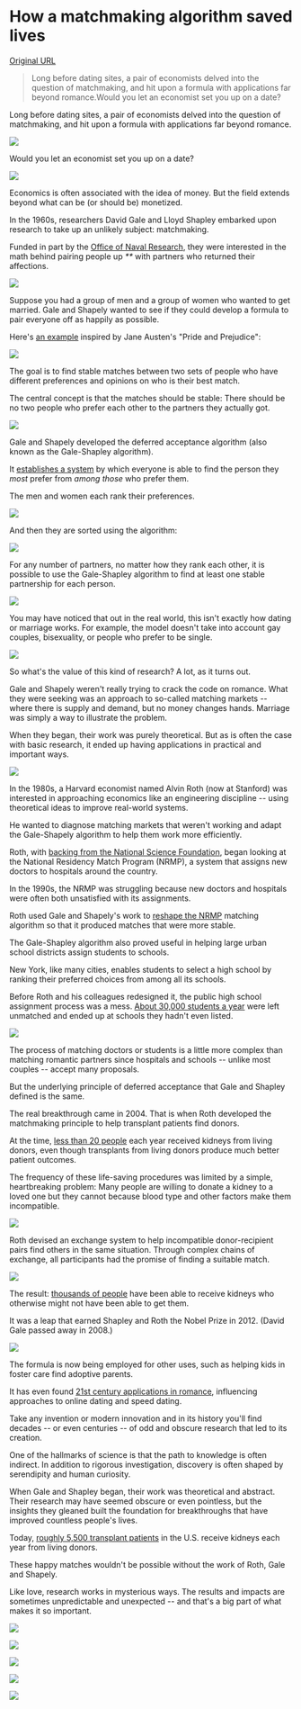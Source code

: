 # How a matchmaking algorithm saved lives

[Original URL](https://medium.com/@UofCalifornia/how-a-matchmaking-algorithm-saved-lives-2a65ac448698#.wjkggv616)

> Long before dating sites, a pair of economists delved into the question of matchmaking, and hit upon a formula with applications far beyond romance.Would you let an economist set you up on a date?

Long before dating sites, a pair of economists delved into the question of matchmaking, and hit upon a formula with applications far beyond romance.

![](https://cdn-images-2.medium.com/max/1200/1*raxup8WJ9oXOyYGQIuw2Sw.jpeg)

Would you let an economist set you up on a date?

![](https://cdn-images-2.medium.com/max/800/1*eUmrMbOqvJDZVZR4VACeAQ.png)

Economics is often associated with the idea of money. But the field extends beyond what can be (or should be) monetized.

In the 1960s, researchers David Gale and Lloyd Shapley embarked upon research to take up an unlikely subject: matchmaking.

Funded in part by the [Office of Naval Research](http://www.goldengooseaward.org/awardees/zfh0utmzft7uewzc3lscuvdp21ogw2), they were interested in the math behind pairing people up _**_ with partners who returned their affections.

![](https://cdn-images-2.medium.com/max/1200/1*KyXDDH007fDh2pZ0GA81Tw.jpeg)

Suppose you had a group of men and a group of women who wanted to get married. Gale and Shapely wanted to see if they could develop a formula to pair everyone off as happily as possible.

Here's [an example](http://wordplay.blogs.nytimes.com/2013/01/21/stabl/) inspired by Jane Austen's "Pride and Prejudice":

![](https://cdn-images-2.medium.com/max/1200/1*uD6C_sJORbJ6jFBZqOkH6Q.png)

The goal is to find stable matches between two sets of people who have different preferences and opinions on who is their best match.

The central concept is that the matches should be stable: There should be no two people who prefer each other to the partners they actually got.

![](https://cdn-images-2.medium.com/max/800/1*T_wJcwVUPkB2I-IyAW2yXg.gif)

Gale and Shapely developed the deferred acceptance algorithm (also known as the Gale-Shapley algorithm).

It [establishes a system](http://mathsite.math.berkeley.edu/smp/smp.html) by which everyone is able to find the person they _most_ prefer from _among those_ who prefer them.

The men and women each rank their preferences.

![](https://cdn-images-2.medium.com/max/800/1*mNtOmBvaWPI0h-ujmh2mNA.jpeg)

And then they are sorted using the algorithm:

![](https://cdn-images-2.medium.com/max/800/1*4LMVIviLozFECMLkTHKZWQ.gif)

For any number of partners, no matter how they rank each other, it is possible to use the Gale-Shapley algorithm to find at least one stable partnership for each person.

![](https://cdn-images-2.medium.com/max/800/1*sbnV6fXmAm3s4BcqFjx-tA.jpeg)

You may have noticed that out in the real world, this isn't exactly how dating or marriage works. For example, the model doesn't take into account gay couples, bisexuality, or people who prefer to be single.

![](https://cdn-images-2.medium.com/max/800/1*pqASghqwxf0jyNDrCxXxgQ.jpeg)

So what's the value of this kind of research? A lot, as it turns out.

Gale and Shapely weren't really trying to crack the code on romance. What they were seeking was an approach to so-called matching markets -- where there is supply and demand, but no money changes hands. Marriage was simply a way to illustrate the problem.

When they began, their work was purely theoretical. But as is often the case with basic research, it ended up having applications in practical and important ways.

![](https://cdn-images-2.medium.com/max/600/1*CG9GPE_JNo95clfIIoNKpw.png)

In the 1980s, a Harvard economist named Alvin Roth (now at Stanford) was interested in approaching economics like an engineering discipline -- using theoretical ideas to improve real-world systems.

He wanted to diagnose matching markets that weren't working and adapt the Gale-Shapely algorithm to help them work more efficiently.

Roth, with [backing from the National Science Foundation](http://www.goldengooseaward.org/awardees/zfh0utmzft7uewzc3lscuvdp21ogw2), began looking at the National Residency Match Program (NRMP), a system that assigns new doctors to hospitals around the country.

In the 1990s, the NRMP was struggling because new doctors and hospitals were often both unsatisfied with its assignments.

Roth used Gale and Shapely's work to [reshape the NRMP](http://www.nobelprize.org/nobel_prizes/economic-sciences/laureates/2012/popular-economicsciences2012.pdf) matching algorithm so that it produced matches that were more stable.

The Gale-Shapley algorithm also proved useful in helping large urban school districts assign students to schools.

New York, like many cities, enables students to select a high school by ranking their preferred choices from among all its schools.

Before Roth and his colleagues redesigned it, the public high school assignment process was a mess. [About 30,000 students a year](http://www.nytimes.com/2014/12/07/nyregion/how-game-theory-helped-improve-new-york-city-high-school-application-process.html?_r=2) were left unmatched and ended up at schools they hadn't even listed.

![](https://cdn-images-2.medium.com/max/800/1*4L79fCFUmQW9Lab_iuZ8FQ.png)

The process of matching doctors or students is a little more complex than matching romantic partners since hospitals and schools -- unlike most couples -- accept many proposals.

But the underlying principle of deferred acceptance that Gale and Shapley defined is the same.

The real breakthrough came in 2004\. That is when Roth developed the matchmaking principle to help transplant patients find donors.

At the time, [less than 20 people](http://forward.com/news/breaking-news/164327/alvin-roth-transformed-kidney-donation-system/) each year received kidneys from living donors, even though transplants from living donors produce much better patient outcomes.

The frequency of these life-saving procedures was limited by a simple, heartbreaking problem: Many people are willing to donate a kidney to a loved one but they cannot because blood type and other factors make them incompatible.

![](https://cdn-images-2.medium.com/max/1200/1*8i7PPrbNHldaxAO0uFggNw.jpeg)

Roth devised an exchange system to help incompatible donor-recipient pairs find others in the same situation. Through complex chains of exchange, all participants had the promise of finding a suitable match.

![](https://cdn-images-2.medium.com/max/800/1*EI4SVLKYx1bT6bRt5opnqQ.gif)

The result: [thousands of people](http://forward.com/news/breaking-news/164327/alvin-roth-transformed-kidney-donation-system/) have been able to receive kidneys who otherwise might not have been able to get them.

It was a leap that earned Shapley and Roth the Nobel Prize in 2012\. (David Gale passed away in 2008.)

![](https://cdn-images-2.medium.com/max/800/1*E_o_2SAyqmoX73d-KpuVXA.jpeg)

The formula is now being employed for other uses, such as helping kids in foster care find adoptive parents.

It has even found [21st century applications in romance](http://www.theguardian.com/business/2012/oct/15/nobel-economics-prize-winners-dating-problem), influencing approaches to online dating and speed dating.

Take any invention or modern innovation and in its history you'll find decades -- or even centuries -- of odd and obscure research that led to its creation.

One of the hallmarks of science is that the path to knowledge is often indirect. In addition to rigorous investigation, discovery is often shaped by serendipity and human curiosity.

When Gale and Shapley began, their work was theoretical and abstract. Their research may have seemed obscure or even pointless, but the insights they gleaned built the foundation for breakthroughs that have improved countless people's lives.

Today, [roughly 5,500 transplant patients](https://www.kidney.org/news/newsroom/factsheets/Organ-Donation-and-Transplantation-Stats) in the U.S. receive kidneys each year from living donors.

These happy matches wouldn't be possible without the work of Roth, Gale and Shapely.

Like love, research works in mysterious ways. The results and impacts are sometimes unpredictable and unexpected -- and that's a big part of what makes it so important.

![](https://cdn-images-2.medium.com/max/2000/1*pXolVy-RCwUvomWMAaaUcQ.png)

![](https://cdn-images-2.medium.com/max/800/1*KPaAMNjvKC_RB0eSMVNiaQ.gif)

[![](https://cdn-images-2.medium.com/max/400/1*plVVoRU1KDy2FOAE535IuA.png)](http://universityofcalifornia.edu/subscribe)

[![](https://cdn-images-2.medium.com/max/400/1*P57HPc9birKPqDxatKUilg.png)](https://medium.com/@uofcalifornia)

[![](https://cdn-images-2.medium.com/max/400/1*LlzCv9ybCzNQy0FXfjrxUg.png)](http://twitter.com/@uc_newsroom)
